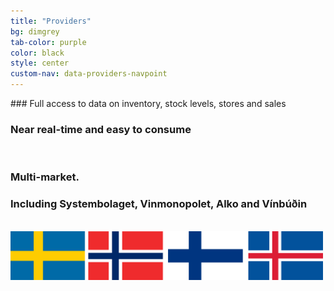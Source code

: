 ```yaml
---
title: "Providers"
bg: dimgrey
tab-color: purple
color: black
style: center
custom-nav: data-providers-navpoint
---
```


<p id="data-providers-navpoint"></p>
### Full access to data on inventory, stock levels, stores and sales

### Near real-time and easy to consume

<br/>

### Multi-market.

### Including Systembolaget, Vinmonopolet, Alko and Vínbúðin
<br/>
<img src="/img/flags.jpg" width="500">

